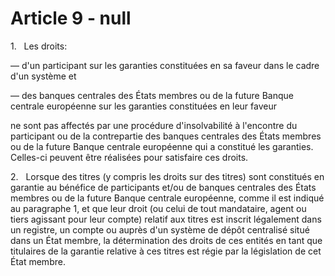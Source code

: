 # Article 9 - null


1.   Les droits:

— d'un participant sur les garanties constituées en sa faveur dans le cadre d'un système et

— des banques centrales des États membres ou de la future Banque centrale européenne sur les garanties constituées en leur faveur

ne sont pas affectés par une procédure d'insolvabilité à l'encontre du participant ou de la contrepartie des banques centrales des États membres ou de la future Banque centrale européenne qui a constitué les garanties. Celles-ci peuvent être réalisées pour satisfaire ces droits.

2.   Lorsque des titres (y compris les droits sur des titres) sont constitués en garantie au bénéfice de participants et/ou de banques centrales des États membres ou de la future Banque centrale européenne, comme il est indiqué au paragraphe 1, et que leur droit (ou celui de tout mandataire, agent ou tiers agissant pour leur compte) relatif aux titres est inscrit légalement dans un registre, un compte ou auprès d'un système de dépôt centralisé situé dans un État membre, la détermination des droits de ces entités en tant que titulaires de la garantie relative à ces titres est régie par la législation de cet État membre.
